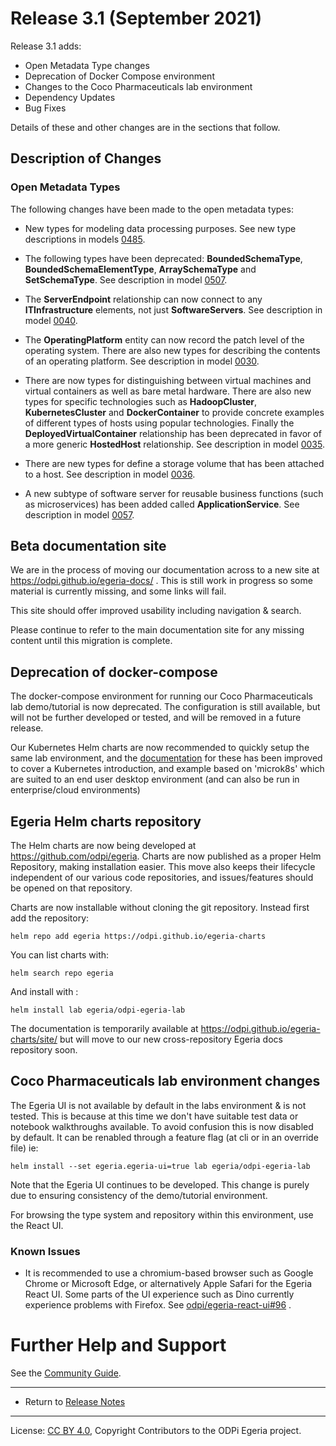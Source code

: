 <!-- SPDX-License-Identifier: CC-BY-4.0 -->
<!-- Copyright Contributors to the ODPi Egeria project. -->

# Release 3.1 (September 2021)

Release 3.1 adds:
* Open Metadata Type changes
* Deprecation of Docker Compose environment
* Changes to the Coco Pharmaceuticals lab environment
* Dependency Updates
* Bug Fixes


Details of these and other changes are in the sections that follow.

## Description of Changes

### Open Metadata Types

The following changes have been made to the open metadata types:

* New types for modeling data processing purposes.
  See new type descriptions in models [0485](../open-metadata-publication/website/open-metadata-types/0485-Data-Processing-Purposes.md).

* The following types have been deprecated: **BoundedSchemaType**, **BoundedSchemaElementType**,
  **ArraySchemaType** and **SetSchemaType**.
  See description in model [0507](../open-metadata-publication/website/open-metadata-types/0507-External-Schema-Type.md).

* The **ServerEndpoint** relationship can now connect to any **ITInfrastructure** elements, not just **SoftwareServers**.
  See description in model [0040](../open-metadata-publication/website/open-metadata-types/0040-Software-Servers.md).

* The **OperatingPlatform** entity can now record the patch level of the operating system.  There are also new types for describing
  the contents of an operating platform.
  See description in model [0030](../open-metadata-publication/website/open-metadata-types/0030-Hosts-and-Platforms.md).

* There are now types for distinguishing between virtual machines and virtual containers as well as bare metal hardware.
  There are also new types for specific technologies such as **HadoopCluster**, **KubernetesCluster** and **DockerContainer**
  to provide concrete examples of different types of hosts using popular technologies.
  Finally the **DeployedVirtualContainer** relationship has been deprecated in favor of a more generic **HostedHost** relationship.
  See description in model [0035](../open-metadata-publication/website/open-metadata-types/0035-Complex-Hosts.md).

* There are new types for define a storage volume that has been attached to a host.
  See description in model [0036](../open-metadata-publication/website/open-metadata-types/0036-Storage.md).

* A new subtype of software server for reusable business functions (such as microservices) has been added called **ApplicationService**.
  See description in model [0057](../open-metadata-publication/website/open-metadata-types/0057-Software-Services.md).

## Beta documentation site

We are in the process of moving our documentation across to a new site at https://odpi.github.io/egeria-docs/ . This is still work in progress so some material is currently missing, and some links will fail.

This site should offer improved usability including navigation & search.

Please continue to refer to the main documentation site for any missing content until this migration is complete.

## Deprecation of docker-compose

The docker-compose environment for running our Coco Pharmaceuticals lab demo/tutorial is now deprecated. The configuration is still available, but will not
be further developed or tested, and will be removed in a future release.

Our Kubernetes Helm charts are now recommended to quickly setup the same lab
environment, and the [documentation](https://odpi.github.io/egeria-charts/site/index.html) for these has been improved to cover 
a Kubernetes introduction, and example based on 'microk8s' which are suited to
an end user desktop environment (and can also be run in enterprise/cloud environments)

## Egeria Helm charts repository

The Helm charts are now being developed at https://github.com/odpi/egeria. Charts are now published as a proper Helm Repository, making installation easier. This move also keeps their lifecycle independent of our various code repositories, and issues/features should be opened on that repository.

Charts are now installable without cloning the git repository. Instead first add the repository:
```shell
helm repo add egeria https://odpi.github.io/egeria-charts
```

You can list charts with:
```shell
helm search repo egeria
```
And install with :
```shell
helm install lab egeria/odpi-egeria-lab
```
The documentation is temporarily available at https://odpi.github.io/egeria-charts/site/ but will move to our new cross-repository Egeria docs repository soon.

## Coco Pharmaceuticals lab environment changes

The Egeria UI is not available by default in the labs environment & is not tested. This is because at this time we don't have suitable test data or notebook walkthroughs available. To avoid confusion this is now disabled by default. It can be renabled through a feature flag (at cli or in an override file) ie:
```shell
helm install --set egeria.egeria-ui=true lab egeria/odpi-egeria-lab
```

Note that the Egeria UI continues to be developed. This change is purely due to ensuring consistency of the demo/tutorial environment.

For browsing the type system and repository within this environment, use the React UI.


### Known Issues

* It is recommended to use a chromium-based browser such as Google Chrome or Microsoft Edge, or alternatively Apple Safari for the Egeria React UI. Some parts of the UI experience such as Dino currently experience problems with Firefox. See [odpi/egeria-react-ui#96](https://github.com/odpi/egeria-react-ui/issues/96) .


# Further Help and Support

See the [Community Guide](../Community-Guide.md).

----
* Return to [Release Notes](.)
   
----
License: [CC BY 4.0](https://creativecommons.org/licenses/by/4.0/),
Copyright Contributors to the ODPi Egeria project.

